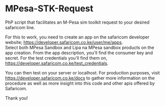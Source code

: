 # MPesa-STK-Request
PhP script that facilitates an M-Pesa sim toolkit request to your desired safaricom line.

For this to work, you need to create an app on the safaricom developer website; https://developer.safaricom.co.ke/user/me/apps.  
Select both MPesa Sandbox and Lipa na MPesa sandbox products on the app creation. 
From the app description, you'll find the consumer key and secret. 
For the test credentials you'll find them on, https://developer.safaricom.co.ke/test_credentials.

You can then test on your server or localhost. For production purposes, visit https://developer.safaricom.co.ke/docs to gather more information
on the procedure as well as more insight into this code and other apis offered by Safaricom.

Thank you!
